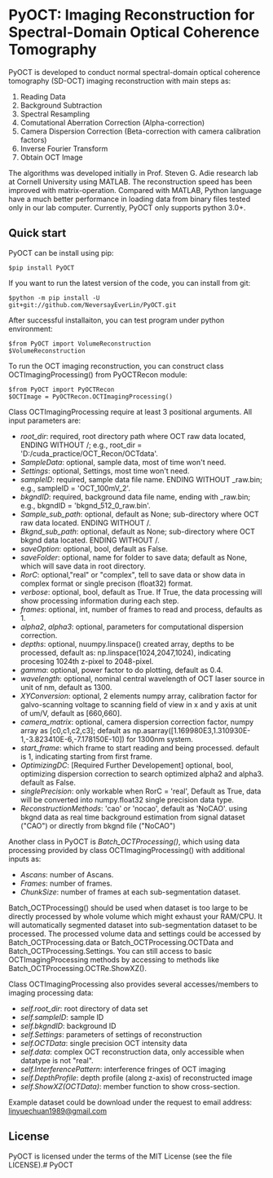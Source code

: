 # PyOCT: Imaging Reconstruction for Spectral-Domain Optical Coherence Tomography
PyOCT is developed to conduct normal spectral-domain optical coherence tomography (SD-OCT) imaging reconstruction with main steps as:
1. Reading Data
2. Background Subtraction 
3. Spectral Resampling 
3. Comutational Aberration Correction (Alpha-correction)
4. Camera Dispersion Correction (Beta-correction with camera calibration factors) 
5. Inverse Fourier Transform 
6. Obtain OCT Image

The algorithms was developed initially in Prof. Steven G. Adie research lab at Cornell University using MATLAB. The reconstruction speed has been improved with matrix-operation. Compared with MATLAB, Python language have a much better performance in loading data from binary files tested only in our lab computer. Currently, PyOCT only supports python 3.0+. 

## Quick start
PyOCT can be install using pip:

    $pip install PyOCT


If you want to run the latest version of the code, you can install from git:

    $python -m pip install -U git+git://github.com/NeversayEverLin/PyOCT.git


After successful installaiton, you can test program under python environment:

    $from PyOCT import VolumeReconstruction
    $VolumeReconstruction 

To run the OCT imaging reconstruction, you can construct class OCTImagingProcessing() from PyOCTRecon module:

    $from PyOCT import PyOCTRecon 
    $OCTImage = PyOCTRecon.OCTImagingProcessing()  

Class OCTImagingProcessing require at least 3 positional arguments. All input parameters are:

* *root_dir*: required, root directory path where OCT raw data located, ENDING WITHOUT /; e.g.,  root_dir = 'D:/cuda_practice/OCT_Recon/OCTdata'.
* *SampleData*: optional, sample data, most of time won't need.
* *Settings*: optional, Settings, most time won't need.
* *sampleID*: required, sample data file name. ENDING WITHOUT _raw.bin; e.g., sampleID = 'OCT_100mV_2'. 
* *bkgndID*: required, background data file name, ending with _raw.bin; e.g., bkgndID = 'bkgnd_512_0_raw.bin'.
* *Sample_sub_path*: optional, default as None; sub-directory where OCT raw data located. ENDING WITHOUT /. 
* *Bkgnd_sub_path*: optional, default as None; sub-directory where OCT bkgnd data located. ENDING WITHOUT /.
* *saveOption*: optional, bool, default as False. 
* *saveFolder*: optional, name for folder to save data; default as None, which will save data in root directory.
* *RorC*: optional,"real" or "complex", tell to save data or show data in complex format or single precison (float32) format. 
* *verbose*: optional, bool, default as True. If True, the data processing will show processing information during each step. 
* *frames*: optional, int, number of frames to read and process, defaults as 1.
* *alpha2*, *alpha3*: optional, parameters for computational dispersion correction. 
* *depths*: optional, nuumpy.linspace() created array, depths to be processed, default as: np.linspace(1024,2047,1024), indicating procesing 1024th z-pixel to 2048-pixel.
* *gamma*: optional, power factor to do plotting, default as 0.4.
* *wavelength*: optional, nominal central wavelength of OCT laser source in unit of nm, default as 1300. 
* *XYConversion*: optional, 2 elements numpy array, calibration factor for galvo-scanning voltage to scanning field of view in x and y axis at unit of um/V, default as [660,660].
* *camera_matrix*: optional, camera dispersion correction factor, numpy array as [c0,c1,c2,c3]; default as np.asarray([1.169980E3,1.310930E-1,-3.823410E-6,-7.178150E-10]) for 1300nm system.
* *start_frame*: which frame to start reading and being processed. default is 1, indicating starting from first frame. 
* *OptimizingDC*: [Required Further Developement] optional, bool, optimizing dispersion correction to search optimized alpha2 and alpha3. default as False. 
* *singlePrecision*: only workable when RorC = 'real', Default as True, data will be converted into numpy.float32 single precision data type.
* *ReconstructionMethods*: 'cao' or 'nocao', default as 'NoCAO'. using bkgnd data as real time background estimation from signal dataset ("CAO") or directly from bkgnd file ("NoCAO")

Another class in PyOCT is *Batch_OCTProcessing()*, which using data processing provided by class OCTImagingProcessing() with additional inputs as:
* *Ascans*: number of Ascans.
* *Frames*: number of frames.
* *ChunkSize*: number of frames at each sub-segmentation dataset.

Batch_OCTProcessing() should be used when dataset is too large to be directly processed by whole volume which might exhaust your RAM/CPU. It will automatically segmented dataset into sub-segmentation dataset to be processed. The processed volume data and settings could be accessed by Batch_OCTProcessing.data or Batch_OCTProcessing.OCTData and Batch_OCTProcessing.Settings. You can still access to basic OCTImagingProcessing methods by accessing to methods like Batch_OCTProcessing.OCTRe.ShowXZ().

Class OCTImagingProcessing also provides several accesses/members to imaging processing data:

* *self.root_dir*: root directory of data set
* *self.sampleID*: sample ID
* *self.bkgndID*: background ID
* *self.Settings*: parameters of settings of reconstruction 
* *self.OCTData*: single precision OCT intensity data 
* *self.data*: complex OCT reconstruction data, only accessible when datatype is not "real".
* *self.InterferencePattern*: interference fringes of OCT imaging
* *self.DepthProfile*: depth profile (along z-axis) of reconstructed image
* *self.ShowXZ(OCTData)*: member function to show cross-section. 

Example dataset could be download under the request to email address: linyuechuan1989@gmail.com 
## License
PyOCT is licensed under the terms of the MIT License (see the file LICENSE).# PyOCT

